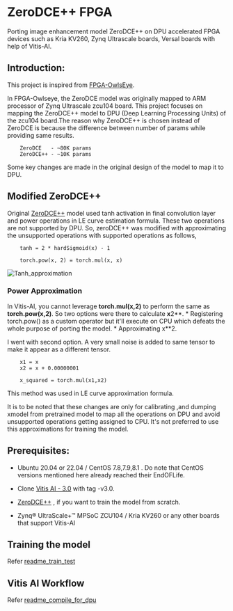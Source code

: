 
# ZeroDCE++ FPGA

Porting image enhancement model ZeroDCE++ on DPU accelerated FPGA devices such as Kria KV260, Zynq Ultrascale boards, Versal boards with help of Vitis-AI.

## Introduction:

This project is inspired from [FPGA-OwlsEye](https://github.com/Gaurav-Shah05/FPGA-OwlsEye.git).

In FPGA-Owlseye, the ZeroDCE model was originally mapped to ARM processor of Zynq Ultrascale zcu104 board. This project focuses on mapping the ZeroDCE++ model to DPU (Deep Learning Processing Units) of the zcu104 board.The reason why ZeroDCE++ is chosen instead of ZeroDCE is because the difference between number of params while providing same results.
    
        ZeroDCE   - ~80K params
        ZeroDCE++ - ~10K params

Some key changes are made in the original design of the model to map it to DPU.






## Modified ZeroDCE++

Original [ZeroDCE++](https://github.com/Li-Chongyi/Zero-DCE_extension.git) model used tanh activation in final convolution layer and power operations in LE curve estimation formula. These two operations are not supported by DPU. So, zeroDCE++ was modified with approximating the unsupported operations with supported operations as follows,

        tanh = 2 * hardSigmoid(x) - 1

        torch.pow(x, 2) = torch.mul(x, x)


![Tanh_approximation](https://github.com/Ashok-19/ZeroDCE_extension_DPU/blob/bdfb515a0c60ec21acb895896cf4c9fd1dbdad7f/screenshots/tanh_approx.png)

### Power Approximation

In Vitis-AI, you cannot leverage **torch.mul(x,2)** to perform the same as **torch.pow(x,2)**. So two options were there to calculate **x**2**.
	* Registering torch.pow() as a custom operator but it'll execute on CPU which defeats the whole purpose of porting the model.
 	* Approximating x**2. 

  I went with second option. A very small noise is added to same tensor to make it appear as a different tensor.

  		x1 = x
		x2 = x + 0.00000001

  		x_squared = torch.mul(x1,x2)

 This method was used in LE curve approximation formula.

 It is to be noted that these changes are only for calibrating ,and dumping xmodel from pretrained model to map all the operations on DPU and avoid unsupported operations getting assigned to CPU. It's not preferred to use this approximations for training the model.
  
## Prerequisites:

* Ubuntu 20.04 or 22.04 / CentOS 7.8,7.9,8.1 . Do note that CentOS versions mentioned here already reached their EndOFLife.

* Clone [Vitis AI - 3.0](https://xilinx.github.io/Vitis-AI/3.0/html/index.html) with tag -v3.0. 
* [ZeroDCE++](https://github.com/Li-Chongyi/Zero-DCE_extension.git) , if you want to train the model from scratch.
* Zynq® UltraScale+™ MPSoC ZCU104 / Kria KV260 or any other boards that support Vitis-AI 

    

## Training the model

Refer [readme_train_test](https://github.com/Ashok-19/ZeroDCE_extension_DPU/blob/b996d588f07fdd8e43bed78a78efef3a95faeb03/zdce_extension_fpga/train_test_host/README.md)


## Vitis AI Workflow

Refer [readme_compile_for_dpu](https://github.com/Ashok-19/ZeroDCE_extension_DPU/blob/b996d588f07fdd8e43bed78a78efef3a95faeb03/zdce_extension_fpga/compile_for_dpu/README.md)
    









